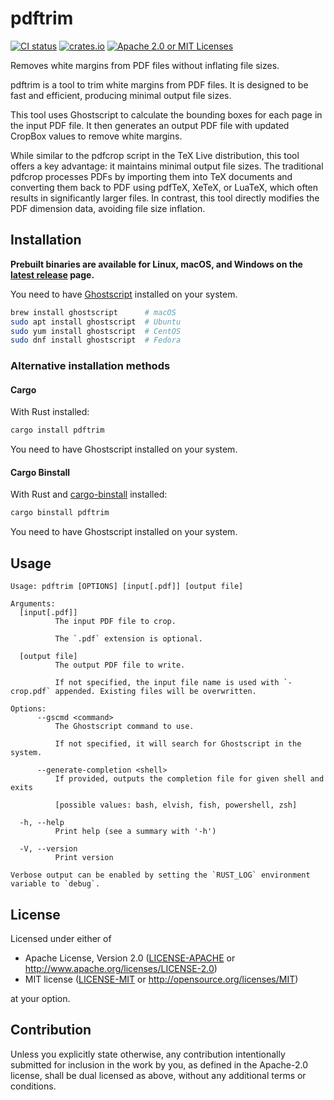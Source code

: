 # pdftrim

[![CI status][ci badge]][ci link]
[![crates.io][crates.io badge]][crates.io link]
[![Apache 2.0 or MIT Licenses][license badge]][license link]

Removes white margins from PDF files without inflating file sizes.

pdftrim is a tool to trim white margins from PDF files. It is designed to be fast and efficient, producing minimal output file sizes.

This tool uses Ghostscript to calculate the bounding boxes for each page in the input PDF file. It then generates an output PDF file with updated CropBox values to remove white margins.

While similar to the pdfcrop script in the TeX Live distribution, this tool offers a key advantage: it maintains minimal output file sizes. The traditional pdfcrop processes PDFs by importing them into TeX documents and converting them back to PDF using pdfTeX, XeTeX, or LuaTeX, which often results in significantly larger files. In contrast, this tool directly modifies the PDF dimension data, avoiding file size inflation.

## Installation

**Prebuilt binaries are available for Linux, macOS, and Windows on the [latest release](https://github.com/ciffelia/pdftrim/releases/latest) page.**

You need to have [Ghostscript](https://www.ghostscript.com/releases/gsdnld.html) installed on your system.

```sh
brew install ghostscript      # macOS
sudo apt install ghostscript  # Ubuntu
sudo yum install ghostscript  # CentOS
sudo dnf install ghostscript  # Fedora
```

### Alternative installation methods

#### Cargo

With Rust installed:

```sh
cargo install pdftrim
```

You need to have Ghostscript installed on your system.

#### Cargo Binstall

With Rust and [cargo-binstall](https://github.com/cargo-bins/cargo-binstall) installed:

```sh
cargo binstall pdftrim
```

You need to have Ghostscript installed on your system.

## Usage

```
Usage: pdftrim [OPTIONS] [input[.pdf]] [output file]

Arguments:
  [input[.pdf]]
          The input PDF file to crop.
          
          The `.pdf` extension is optional.

  [output file]
          The output PDF file to write.
          
          If not specified, the input file name is used with `-crop.pdf` appended. Existing files will be overwritten.

Options:
      --gscmd <command>
          The Ghostscript command to use.
          
          If not specified, it will search for Ghostscript in the system.

      --generate-completion <shell>
          If provided, outputs the completion file for given shell and exits
          
          [possible values: bash, elvish, fish, powershell, zsh]

  -h, --help
          Print help (see a summary with '-h')

  -V, --version
          Print version

Verbose output can be enabled by setting the `RUST_LOG` environment variable to `debug`.
```

## License

Licensed under either of

- Apache License, Version 2.0 ([LICENSE-APACHE](LICENSE-APACHE) or http://www.apache.org/licenses/LICENSE-2.0)
- MIT license ([LICENSE-MIT](LICENSE-MIT) or http://opensource.org/licenses/MIT)

at your option.

## Contribution

Unless you explicitly state otherwise, any contribution intentionally submitted for inclusion in the work by you, as defined in the Apache-2.0 license, shall be dual licensed as above, without any additional terms or conditions.

[ci badge]: https://github.com/ciffelia/pdftrim/actions/workflows/ci.yaml/badge.svg
[ci link]: https://github.com/ciffelia/pdftrim/actions/workflows/ci.yaml

[crates.io badge]: https://img.shields.io/crates/v/pdftrim?logo=rust
[crates.io link]: https://crates.io/crates/pdftrim

[license badge]: https://img.shields.io/badge/license-Apache--2.0_OR_MIT-blue
[license link]: #license
